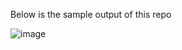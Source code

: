 Below is the sample output of this repo

![image](https://github.com/Berlinsr7/Current-Weather-Cards/assets/69146984/b84fef48-e972-4609-a694-619c966d5cc7)
